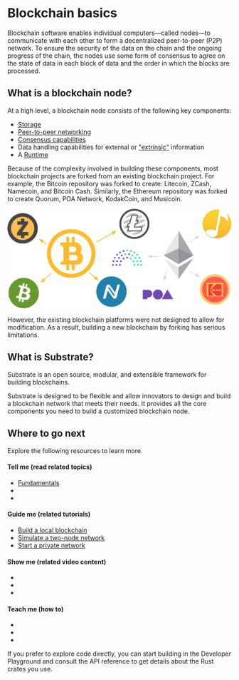 # Blockchain basics

Blockchain software enables individual computers—called nodes—to communicate with each other to form a decentralized peer-to-peer (P2P) network.
To ensure the security of the data on the chain and the ongoing progress of the chain, the nodes use some form of consensus to agree on the state of data in each block of data and the order in which the blocks are processed.

## What is a blockchain node?

At a high level, a blockchain node consists of the following key components:

- [Storage](/v3/advanced/storage)
- [Peer-to-peer networking](https://libp2p.io)
- [Consensus capabilities](/v3/advanced/consensus)
- Data handling capabilities for external or ["extrinsic"](/v3/concepts/extrinsics) information
- A [Runtime](/v3/concepts/runtime)

Because of the complexity involved in building these components, most blockchain projects are forked from an existing blockchain project.
For example, the Bitcoin repository was forked to create: Litecoin, ZCash, Namecoin, and Bitcoin Cash. Similarly, the Ethereum repository was forked to create Quorum, POA Network, KodakCoin, and Musicoin.

![Blockchain forks](../../img/tutorials/01-create-your-first-chain/forks.png)

However, the existing blockchain platforms were not designed to allow for modification.
As a result, building a new blockchain by forking has serious limitations.

## What is Substrate?

Substrate is an open source, modular, and extensible framework for building blockchains.

Substrate is designed to be flexible and allow innovators to design and build a blockchain network that meets their needs.
It provides all the core components you need to build a customized blockchain node.

## Where to go next

Explore the following resources to learn more.

#### Tell me (read related topics)

* [Fundamentals](./index.md)
* 
* 

#### Guide me (related tutorials)

* [Build a local blockchain](../../tutorials/01-build-local-blockchain.md)
* [Simulate a two-node network](../../tutorials/02-simulate-network.md)
* [Start a private network](../../tutorials/03-private-network.md)

#### Show me (related video content)

* 
* 
* 

#### Teach me (how to)

* 
* 
* 

If you prefer to explore code directly, you can start building in the Developer Playground and consult the API reference to get details about the Rust crates you use.
